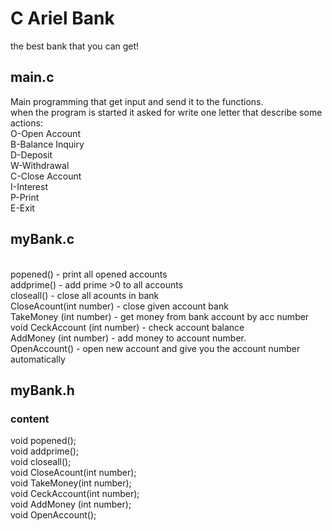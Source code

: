 # C Ariel Bank
the best bank that you can get!
## main.c
Main programming that get input and send it to the functions.
<br />
when the program is started it asked for write one letter that describe some actions:
<br />
O-Open Account
<br />
B-Balance Inquiry
<br />
D-Deposit
<br />
W-Withdrawal
<br />
C-Close Account
<br />
I-Interest
<br />
P-Print
<br />
E-Exit
<br />

        
## myBank.c
<br />
popened() - print all opened accounts
<br />
addprime() - add prime >0 to all accounts
<br />
closeall() - close all acounts in bank
<br />
CloseAcount(int number) - close given account bank
<br />
TakeMoney (int number) - get money from bank account by acc number
<br />
void CeckAccount (int number) - check account balance
<br />
AddMoney (int number) - add money to account number.
<br />
OpenAccount() - open new account and give you the account number automatically

## myBank.h
### content
void popened();
<br />
void addprime();
<br />
void closeall();
<br />
void CloseAcount(int number);
<br />
void TakeMoney(int number);
<br />
void CeckAccount(int number);
<br />
void AddMoney (int number);
<br />
void OpenAccount();
